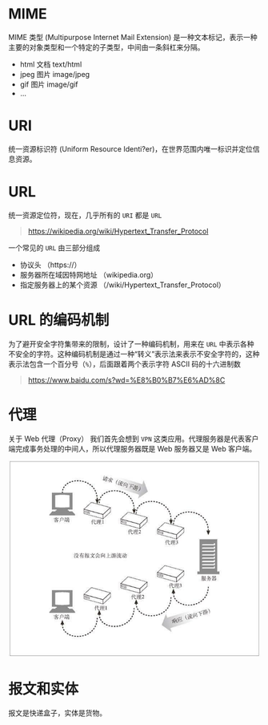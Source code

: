 # MIME

MIME 类型 (Multipurpose Internet Mail Extension) 是一种文本标记，表示一种主要的对象类型和一个特定的子类型，中间由一条斜杠来分隔。

- html 文档 text/html
- jpeg 图片 image/jpeg
- gif 图片 image/gif
- ...

# URI

统一资源标识符 (Uniform Resource Identi?er)，在世界范围内唯一标识并定位信息资源。



# URL

统一资源定位符，现在，几乎所有的 `URI` 都是 `URL`

> https://wikipedia.org/wiki/Hypertext_Transfer_Protocol

一个常见的 `URL` 由三部分组成

- 协议头 （https://）
- 服务器所在域因特网地址 （wikipedia.org）
- 指定服务器上的某个资源 （/wiki/Hypertext_Transfer_Protocol）

# URL 的编码机制

为了避开安全字符集带来的限制，设计了一种编码机制，用来在 `URL` 中表示各种不安全的字符。这种编码机制是通过一种“转义”表示法来表示不安全字符的，这种表示法包含一个百分号（`%`），后面跟着两个表示字符 ASCII 码的十六进制数

> https://www.baidu.com/s?wd=%E8%B0%B7%E6%AD%8C



# 代理

关于 Web 代理（Proxy） 我们首先会想到 `VPN` 这类应用。代理服务器是代表客户端完成事务处理的中间人，所以代理服务器既是 Web 服务器又是 Web 客户端。

![1535353280891](img/1535353280891.png)

# 报文和实体

报文是快递盒子，实体是货物。